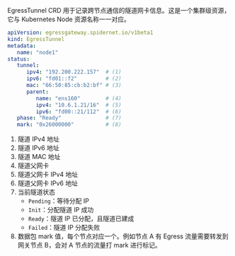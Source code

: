 EgressTunnel CRD 用于记录跨节点通信的隧道网卡信息。这是一个集群级资源，它与 Kubernetes Node 资源名称一一对应。

```yaml
apiVersion: egressgateway.spidernet.io/v1beta1
kind: EgressTunnel
metadata:
   name: "node1"
status:
   tunnel:
      ipv4: "192.200.222.157"  # (1)
      ipv6: "fd01::f2"         # (2)        
      mac: "66:50:85:cb:b2:bf" # (3)
      parent:
         name: "ens160"        # (4)
         ipv4: "10.6.1.21/16"  # (5)
         ipv6: "fd00::21/112"  # (6)
   phase: "Ready"              # (7)
   mark: "0x26000000"          # (8)
```

1. 隧道 IPv4 地址
2. 隧道 IPv6 地址
3. 隧道 MAC 地址
4. 隧道父网卡
5. 隧道父网卡 IPv4 地址
6. 隧道父网卡 IPv6 地址
7. 当前隧道状态
    - `Pending`：等待分配 IP
    - `Init`：分配隧道 IP 成功
    - `Ready`：隧道 IP 已分配，且隧道已建成
    - `Failed`：隧道 IP 分配失败
8. 数据包 mark 值，每个节点对应一个。例如节点 A 有 Egress 流量需要转发到网关节点 B，会对 A 节点的流量打 mark 进行标记。